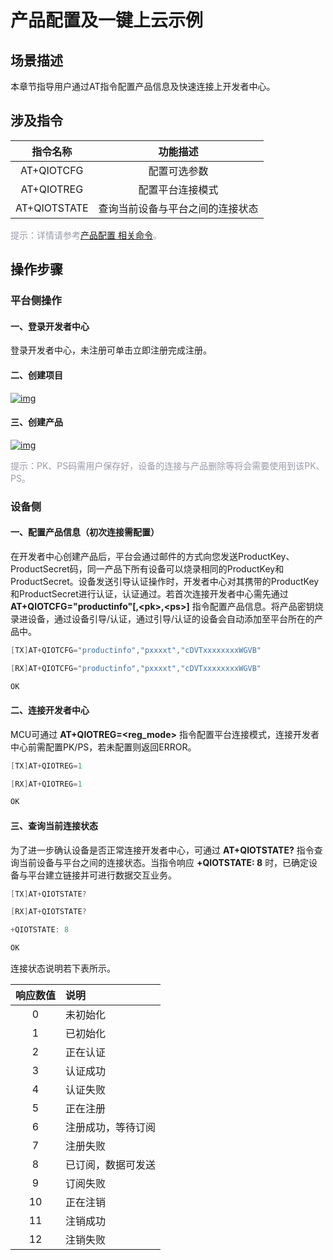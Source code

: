 # 产品配置及一键上云示例
## **场景描述**
本章节指导用户通过AT指令配置产品信息及快速连接上开发者中心。

## **涉及指令**

| 指令名称 | 功能描述 |
|:--------:| :-------------:|
|  AT+QIOTCFG| 配置可选参数 |
|	AT+QIOTREG  | 配置平台连接模式 |
|  AT+QIOTSTATE | 查询当前设备与平台之间的连接状态 |

<font color=#999AAA >提示：详情请参考[产品配置 相关命令](/deviceDevelop/wifi/AT/API/wifi-at-03.md)。</font>



## **操作步骤**
### **平台侧操作**
#### **一、登录开发者中心**
登录<a :href="toDevelopCenter()" target="_blank">开发者中心</a>，未注册可单击<a :href="toDevelopCenter('registerType')" target="_blank">立即注册</a>完成注册。

#### **二、创建项目**

<a data-fancybox title="img" href="/deviceDevelop/wifi/AT/resource/01-1.png">![img](/deviceDevelop/wifi/AT/resource/01-1.png)</a>
#### **三、创建产品**

<a data-fancybox title="img" href="/deviceDevelop/wifi/AT/resource/01-2.png">![img](/deviceDevelop/wifi/AT/resource/01-2.png)</a>

<font color=#999AAA >提示：PK、PS码需用户保存好，设备的连接与产品删除等将会需要使用到该PK、PS。</font>

### **设备侧**

#### **一、配置产品信息（初次连接需配置）**

在开发者中心创建产品后，平台会通过邮件的方式向您发送ProductKey、ProductSecret码，同一产品下所有设备可以烧录相同的ProductKey和ProductSecret。设备发送引导认证操作时，开发者中心对其携带的ProductKey和ProductSecret进行认证，认证通过。若首次连接开发者中心需先通过 __AT+QIOTCFG="productinfo"[,\<pk\>,\<ps\>]__ 指令配置产品信息。将产品密钥烧录进设备，通过设备引导/认证，通过引导/认证的设备会自动添加至平台所在的产品中。 

 ```c
[TX]AT+QIOTCFG="productinfo","pxxxxt","cDVTxxxxxxxxWGVB"

[RX]AT+QIOTCFG="productinfo","pxxxxt","cDVTxxxxxxxxWGVB"

OK
```

#### **二、连接开发者中心**


MCU可通过 __AT+QIOTREG=\<reg_mode\>__ 指令配置平台连接模式，连接开发者中心前需配置PK/PS，若未配置则返回ERROR。

   ```c
[TX]AT+QIOTREG=1

[RX]AT+QIOTREG=1

OK
```

#### **三、查询当前连接状态**
为了进一步确认设备是否正常连接开发者中心，可通过 __AT+QIOTSTATE?__ 指令查询当前设备与平台之间的连接状态。当指令响应 __+QIOTSTATE: 8__ 时，已确定设备与平台建立链接并可进行数据交互业务。
```c
[TX]AT+QIOTSTATE?

[RX]AT+QIOTSTATE?

+QIOTSTATE: 8

OK
```
连接状态说明若下表所示。

| 响应数值 | 说明   |
|:--------:| :-----------|
|0| 未初始化|
|1| 已初始化|
|2| 正在认证|
|3| 认证成功|
|4| 认证失败|
|5| 正在注册|
|6| 注册成功，等待订阅|
|7| 注册失败|
|8| 已订阅，数据可发送|
|9| 订阅失败|
|10| 正在注销|
|11|  注销成功|
|12|  注销失败|

 